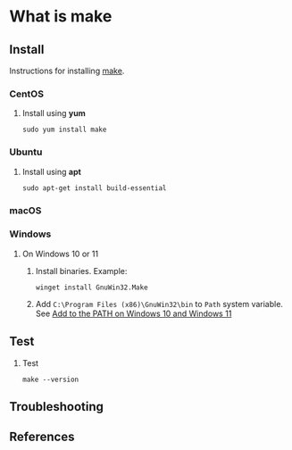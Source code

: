 # What is make

## Install

Instructions for installing [make].

### CentOS

1. Install using **yum**

    ```console
    sudo yum install make
    ```

### Ubuntu

1. Install using **apt**

    ```console
    sudo apt-get install build-essential
    ```

### macOS

### Windows

1. On Windows 10 or 11
    1. Install binaries.
       Example:

        ```console
        winget install GnuWin32.Make
        ```

    1. Add `C:\Program Files (x86)\GnuWin32\bin` to `Path` system variable.
       See [Add to the PATH on Windows 10 and Windows 11]

## Test

1. Test

    ```console
    make --version
    ```

## Troubleshooting

## References

[Add to the PATH on Windows 10 and Windows 11]: https://www.architectryan.com/2018/03/17/add-to-the-path-on-windows-10/
[make]: https://www.gnu.org/software/make
